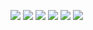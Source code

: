 <img src="https://cdn.jsdelivr.net/gh/devicons/devicon/icons/cplusplus/cplusplus-original.svg"></img>
<img src="https://cdn.jsdelivr.net/gh/devicons/devicon/icons/rust/rust-plain.svg"></img>
<img src="https://cdn.jsdelivr.net/gh/devicons/devicon/icons/html5/html5-original.svg"></img>
<img src="https://cdn.jsdelivr.net/gh/devicons/devicon/icons/javascript/javascript-original.svg"></img>
<img src="https://cdn.jsdelivr.net/gh/devicons/devicon/icons/css3/css3-original.svg"></img>
<img src="https://cdn.jsdelivr.net/gh/devicons/devicon/icons/python/python-original.svg"></img>



